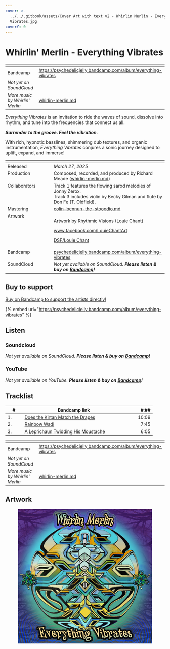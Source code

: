 ```yaml
---
cover: >-
  ../../.gitbook/assets/Cover Art with text v2 - Whirlin Merlin - Everything
  Vibrates.jpg
coverY: 0
---
```


# Whirlin' Merlin - Everything Vibrates



<table data-view="cards"><thead><tr><th></th><th data-hidden data-card-target data-type="content-ref"></th></tr></thead><tbody><tr><td>Bandcamp</td><td><a href="https://psychedelicjelly.bandcamp.com/album/everything-vibrates">https://psychedelicjelly.bandcamp.com/album/everything-vibrates</a></td></tr><tr><td><em>Not yet on SoundCloud</em></td><td></td></tr><tr><td><em>More music by Whirlin' Merlin</em></td><td><a href="../../artists/musicians/whirlin-merlin.md">whirlin-merlin.md</a></td></tr></tbody></table>

_Everything Vibrates_ is an invitation to ride the waves of sound, dissolve into rhythm, and tune into the frequencies that connect us all.

_**Surrender to the groove. Feel the vibration.**_

With rich, hypnotic basslines, shimmering dub textures, and organic instrumentation, _Everything Vibrates_ conjures a sonic journey designed to uplift, expand, and immerse!

<table data-header-hidden><thead><tr><th width="132" valign="top"></th><th></th></tr></thead><tbody><tr><td valign="top">Released</td><td><em>March 27, 2025</em></td></tr><tr><td valign="top">Production</td><td>Composed, recorded, and produced by Richard Meade (<a data-mention href="../../artists/musicians/whirlin-merlin.md">whirlin-merlin.md</a>)</td></tr><tr><td valign="top">Collaborators</td><td>Track 1 features the flowing sarod melodies of Jonny Zerox.
<br>Track 3 includes violin by Becky Gilman and flute by Don Fe (T. Oldfield).</td></tr><tr><td valign="top">Mastering</td><td><a data-mention href="../../artists/mastering/colin-bennun-the-stooodio.md">colin-bennun-the-stooodio.md</a></td></tr><tr><td valign="top">Artwork</td><td><p>Artwork by Rhythmic Visions (Louie Chant) </p><p><a href="https://www.facebook.com/LouieChantArt">www.facebook.com/LouieChantArt</a> </p><p><a href="../../artists/graphic/rhythmic-visions-louie-chant.md">DSF/Louie Chant</a> </p></td></tr><tr><td valign="top">Bandcamp</td><td><a href="https://psychedelicjelly.bandcamp.com/album/everything-vibrates">psychedelicjelly.bandcamp.com/album/everything-vibrates</a> </td></tr><tr><td valign="top">SoundCloud</td><td><em>Not yet available on SoundCloud. <strong>Please listen &#x26; buy on</strong></em> <a href="https://psychedelicjelly.bandcamp.com/album/everything-vibrates"><em><strong>Bandcamp</strong></em></a><em><strong>!</strong></em></td></tr></tbody></table>

## Buy to support

[Buy on Bandcamp to support the artists directly!](https://psychedelicjelly.bandcamp.com/album/everything-vibrates)&#x20;

{% embed url="https://psychedelicjelly.bandcamp.com/album/everything-vibrates" %}

## Listen

### Soundcloud

_Not yet available on SoundCloud. **Please listen & buy on**_ [_**Bandcamp**_](https://psychedelicjelly.bandcamp.com/album/everything-vibrates)_**!**_&#x20;

### YouTube

_Not yet available on YouTube. **Please listen & buy on**_ [_**Bandcamp**_](https://psychedelicjelly.bandcamp.com/album/everything-vibrates)_**!**_&#x20;

## Tracklist

<table data-header-hidden><thead><tr><th width="40">#</th><th width="311">Bandcamp link</th><th width="73" align="right">#:##</th></tr></thead><tbody><tr><td>1.</td><td><a href="https://psychedelicjelly.bandcamp.com/track/does-the-kirtan-match-the-drapes">Does the Kirtan Match the Drapes</a> </td><td align="right">10:09</td></tr><tr><td>2.</td><td><a href="https://psychedelicjelly.bandcamp.com/track/rainbow-wadi">Rainbow Wadi</a> </td><td align="right">7:45</td></tr><tr><td>3.</td><td><a href="https://psychedelicjelly.bandcamp.com/track/a-leprichaun-twidding-his-moustache">A Leprichaun Twidding His Moustache</a> </td><td align="right">6:05</td></tr></tbody></table>

<table data-view="cards"><thead><tr><th></th><th data-hidden data-card-target data-type="content-ref"></th></tr></thead><tbody><tr><td>Bandcamp</td><td><a href="https://psychedelicjelly.bandcamp.com/album/everything-vibrates">https://psychedelicjelly.bandcamp.com/album/everything-vibrates</a></td></tr><tr><td><em>Not yet on SoundCloud</em></td><td></td></tr><tr><td><em>More music by Whirlin' Merlin</em></td><td><a href="../../artists/musicians/whirlin-merlin.md">whirlin-merlin.md</a></td></tr></tbody></table>

## Artwork

<figure><img src="../../.gitbook/assets/Cover Art with text v2 - Whirlin Merlin - Everything Vibrates.jpg" alt=""><figcaption></figcaption></figure>
